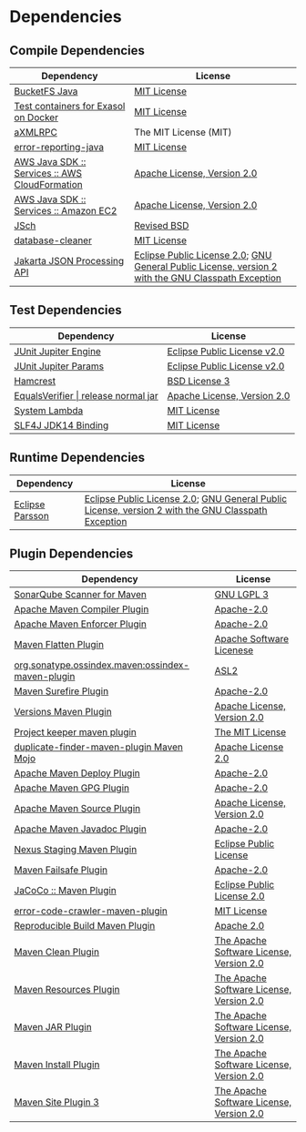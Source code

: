 <!-- @formatter:off -->
# Dependencies

## Compile Dependencies

| Dependency                                          | License                                                                                                        |
| --------------------------------------------------- | -------------------------------------------------------------------------------------------------------------- |
| [BucketFS Java][0]                                  | [MIT License][1]                                                                                               |
| [Test containers for Exasol on Docker][2]           | [MIT License][3]                                                                                               |
| [aXMLRPC][4]                                        | The MIT License (MIT)                                                                                          |
| [error-reporting-java][5]                           | [MIT License][6]                                                                                               |
| [AWS Java SDK :: Services :: AWS CloudFormation][7] | [Apache License, Version 2.0][8]                                                                               |
| [AWS Java SDK :: Services :: Amazon EC2][7]         | [Apache License, Version 2.0][8]                                                                               |
| [JSch][9]                                           | [Revised BSD][10]                                                                                              |
| [database-cleaner][11]                              | [MIT License][12]                                                                                              |
| [Jakarta JSON Processing API][13]                   | [Eclipse Public License 2.0][14]; [GNU General Public License, version 2 with the GNU Classpath Exception][15] |

## Test Dependencies

| Dependency                                 | License                           |
| ------------------------------------------ | --------------------------------- |
| [JUnit Jupiter Engine][16]                 | [Eclipse Public License v2.0][17] |
| [JUnit Jupiter Params][16]                 | [Eclipse Public License v2.0][17] |
| [Hamcrest][18]                             | [BSD License 3][19]               |
| [EqualsVerifier \| release normal jar][20] | [Apache License, Version 2.0][21] |
| [System Lambda][22]                        | [MIT License][23]                 |
| [SLF4J JDK14 Binding][24]                  | [MIT License][25]                 |

## Runtime Dependencies

| Dependency            | License                                                                                                        |
| --------------------- | -------------------------------------------------------------------------------------------------------------- |
| [Eclipse Parsson][26] | [Eclipse Public License 2.0][14]; [GNU General Public License, version 2 with the GNU Classpath Exception][15] |

## Plugin Dependencies

| Dependency                                              | License                                        |
| ------------------------------------------------------- | ---------------------------------------------- |
| [SonarQube Scanner for Maven][27]                       | [GNU LGPL 3][28]                               |
| [Apache Maven Compiler Plugin][29]                      | [Apache-2.0][21]                               |
| [Apache Maven Enforcer Plugin][30]                      | [Apache-2.0][21]                               |
| [Maven Flatten Plugin][31]                              | [Apache Software Licenese][21]                 |
| [org.sonatype.ossindex.maven:ossindex-maven-plugin][32] | [ASL2][33]                                     |
| [Maven Surefire Plugin][34]                             | [Apache-2.0][21]                               |
| [Versions Maven Plugin][35]                             | [Apache License, Version 2.0][21]              |
| [Project keeper maven plugin][36]                       | [The MIT License][37]                          |
| [duplicate-finder-maven-plugin Maven Mojo][38]          | [Apache License 2.0][39]                       |
| [Apache Maven Deploy Plugin][40]                        | [Apache-2.0][21]                               |
| [Apache Maven GPG Plugin][41]                           | [Apache-2.0][21]                               |
| [Apache Maven Source Plugin][42]                        | [Apache License, Version 2.0][21]              |
| [Apache Maven Javadoc Plugin][43]                       | [Apache-2.0][21]                               |
| [Nexus Staging Maven Plugin][44]                        | [Eclipse Public License][45]                   |
| [Maven Failsafe Plugin][46]                             | [Apache-2.0][21]                               |
| [JaCoCo :: Maven Plugin][47]                            | [Eclipse Public License 2.0][48]               |
| [error-code-crawler-maven-plugin][49]                   | [MIT License][50]                              |
| [Reproducible Build Maven Plugin][51]                   | [Apache 2.0][33]                               |
| [Maven Clean Plugin][52]                                | [The Apache Software License, Version 2.0][33] |
| [Maven Resources Plugin][53]                            | [The Apache Software License, Version 2.0][33] |
| [Maven JAR Plugin][54]                                  | [The Apache Software License, Version 2.0][33] |
| [Maven Install Plugin][55]                              | [The Apache Software License, Version 2.0][33] |
| [Maven Site Plugin 3][56]                               | [The Apache Software License, Version 2.0][33] |

[0]: https://github.com/exasol/bucketfs-java/
[1]: https://github.com/exasol/bucketfs-java/blob/main/LICENSE
[2]: https://github.com/exasol/exasol-testcontainers/
[3]: https://github.com/exasol/exasol-testcontainers/blob/main/LICENSE
[4]: https://github.com/gturri/aXMLRPC
[5]: https://github.com/exasol/error-reporting-java/
[6]: https://github.com/exasol/error-reporting-java/blob/main/LICENSE
[7]: https://aws.amazon.com/sdkforjava
[8]: https://aws.amazon.com/apache2.0
[9]: http://www.jcraft.com/jsch/
[10]: http://www.jcraft.com/jsch/LICENSE.txt
[11]: https://github.com/exasol/database-cleaner/
[12]: https://github.com/exasol/database-cleaner/blob/main/LICENSE
[13]: https://github.com/eclipse-ee4j/jsonp
[14]: https://projects.eclipse.org/license/epl-2.0
[15]: https://projects.eclipse.org/license/secondary-gpl-2.0-cp
[16]: https://junit.org/junit5/
[17]: https://www.eclipse.org/legal/epl-v20.html
[18]: http://hamcrest.org/JavaHamcrest/
[19]: http://opensource.org/licenses/BSD-3-Clause
[20]: https://www.jqno.nl/equalsverifier
[21]: https://www.apache.org/licenses/LICENSE-2.0.txt
[22]: https://github.com/stefanbirkner/system-lambda/
[23]: http://opensource.org/licenses/MIT
[24]: http://www.slf4j.org
[25]: http://www.opensource.org/licenses/mit-license.php
[26]: https://github.com/eclipse-ee4j/parsson
[27]: http://sonarsource.github.io/sonar-scanner-maven/
[28]: http://www.gnu.org/licenses/lgpl.txt
[29]: https://maven.apache.org/plugins/maven-compiler-plugin/
[30]: https://maven.apache.org/enforcer/maven-enforcer-plugin/
[31]: https://www.mojohaus.org/flatten-maven-plugin/
[32]: https://sonatype.github.io/ossindex-maven/maven-plugin/
[33]: http://www.apache.org/licenses/LICENSE-2.0.txt
[34]: https://maven.apache.org/surefire/maven-surefire-plugin/
[35]: https://www.mojohaus.org/versions/versions-maven-plugin/
[36]: https://github.com/exasol/project-keeper/
[37]: https://github.com/exasol/project-keeper/blob/main/LICENSE
[38]: https://github.com/basepom/duplicate-finder-maven-plugin
[39]: http://www.apache.org/licenses/LICENSE-2.0.html
[40]: https://maven.apache.org/plugins/maven-deploy-plugin/
[41]: https://maven.apache.org/plugins/maven-gpg-plugin/
[42]: https://maven.apache.org/plugins/maven-source-plugin/
[43]: https://maven.apache.org/plugins/maven-javadoc-plugin/
[44]: http://www.sonatype.com/public-parent/nexus-maven-plugins/nexus-staging/nexus-staging-maven-plugin/
[45]: http://www.eclipse.org/legal/epl-v10.html
[46]: https://maven.apache.org/surefire/maven-failsafe-plugin/
[47]: https://www.jacoco.org/jacoco/trunk/doc/maven.html
[48]: https://www.eclipse.org/legal/epl-2.0/
[49]: https://github.com/exasol/error-code-crawler-maven-plugin/
[50]: https://github.com/exasol/error-code-crawler-maven-plugin/blob/main/LICENSE
[51]: http://zlika.github.io/reproducible-build-maven-plugin
[52]: http://maven.apache.org/plugins/maven-clean-plugin/
[53]: http://maven.apache.org/plugins/maven-resources-plugin/
[54]: http://maven.apache.org/plugins/maven-jar-plugin/
[55]: http://maven.apache.org/plugins/maven-install-plugin/
[56]: http://maven.apache.org/plugins/maven-site-plugin/
